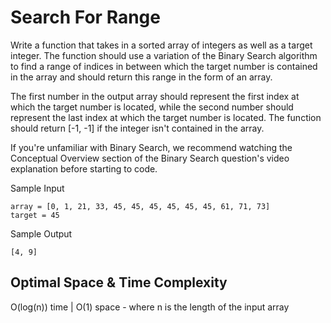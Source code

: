 # Search For Range

Write a function that takes in a sorted array of integers as well as a target integer. The function should use a variation of the Binary Search algorithm to find a range of indices in between which the target number is contained in the array and should return this range in the form of an array.

The first number in the output array should represent the first index at which the target number is located, while the second number should represent the last index at which the target number is located. The function should return [-1, -1] if the integer isn't contained in the array.

If you're unfamiliar with Binary Search, we recommend watching the Conceptual Overview section of the Binary Search question's video explanation before starting to code.

Sample Input
```
array = [0, 1, 21, 33, 45, 45, 45, 45, 45, 45, 61, 71, 73]
target = 45
```
Sample Output
```
[4, 9]
```

## Optimal Space & Time Complexity

O(log(n)) time | O(1) space - where n is the length of the input array
